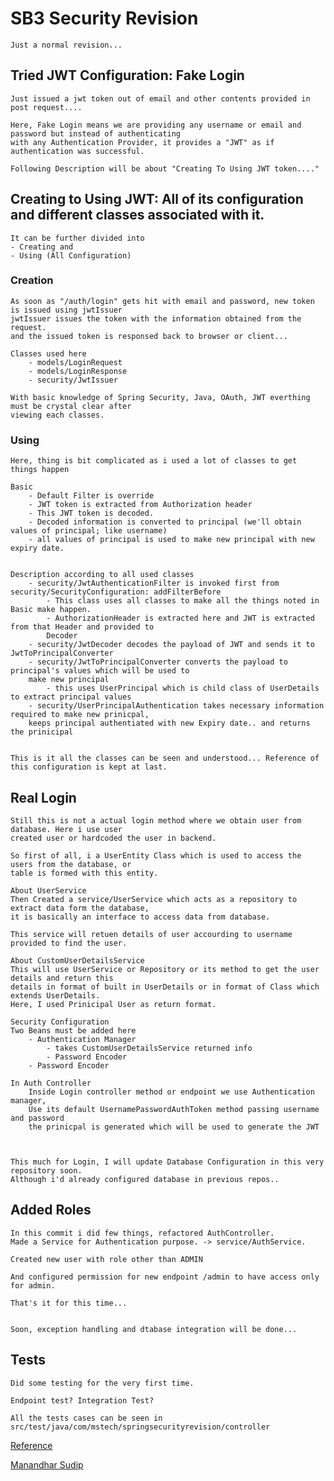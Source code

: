 # SB3 Security Revision
    Just a normal revision...


## Tried JWT Configuration: Fake Login
    Just issued a jwt token out of email and other contents provided in post request....

    Here, Fake Login means we are providing any username or email and password but instead of authenticating 
    with any Authentication Provider, it provides a "JWT" as if authentication was successful.

    Following Description will be about "Creating To Using JWT token...."

## Creating to Using JWT: All of its configuration and different classes associated with it.
    It can be further divided into 
    - Creating and
    - Using (All Configuration)


### Creation
    As soon as "/auth/login" gets hit with email and password, new token is issued using jwtIssuer
    jwtIssuer issues the token with the information obtained from the request.
    and the issued token is responsed back to browser or client...

    Classes used here
        - models/LoginRequest
        - models/LoginResponse
        - security/JwtIssuer

    With basic knowledge of Spring Security, Java, OAuth, JWT everthing must be crystal clear after
    viewing each classes.


### Using
    Here, thing is bit complicated as i used a lot of classes to get things happen

    Basic
        - Default Filter is override
        - JWT token is extracted from Authorization header
        - This JWT token is decoded.
        - Decoded information is converted to principal (we'll obtain values of principal; like username)
        - all values of principal is used to make new principal with new expiry date.


    Description according to all used classes
        - security/JwtAuthenticationFilter is invoked first from security/SecurityConfiguration: addFilterBefore
            - This class uses all classes to make all the things noted in Basic make happen.
            - AuthorizationHeader is extracted here and JWT is extracted from that Header and provided to
            Decoder
        - security/JwtDecoder decodes the payload of JWT and sends it to JwtToPrincipalConverter
        - security/JwtToPrincipalConverter converts the payload to principal's values which will be used to
        make new principal
            - this uses UserPrincipal which is child class of UserDetails to extract principal values
        - security/UserPrincipalAuthentication takes necessary information required to make new prinicpal,
        keeps principal authentiated with new Expiry date.. and returns the prinicipal


    This is it all the classes can be seen and understood... Reference of this configuration is kept at last.

## Real Login
    Still this is not a actual login method where we obtain user from database. Here i use user
    created user or hardcoded the user in backend.

    So first of all, i a UserEntity Class which is used to access the users from the database, or
    table is formed with this entity.

    About UserService
    Then Created a service/UserService which acts as a repository to extract data form the database,
    it is basically an interface to access data from database.

    This service will retuen details of user accourding to username provided to find the user.

    About CustomUserDetailsService
    This will use UserService or Repository or its method to get the user details and return this
    details in format of built in UserDetails or in format of Class which extends UserDetails.
    Here, I used Prinicipal User as return format.

    Security Configuration
    Two Beans must be added here
        - Authentication Manager
            - takes CustomUserDetailsService returned info
            - Password Encoder
        - Password Encoder

    In Auth Controller
        Inside Login controller method or endpoint we use Authentication manager,
        Use its default UsernamePasswordAuthToken method passing username and password
        the prinicpal is generated which will be used to generate the JWT



    This much for Login, I will update Database Configuration in this very repository soon.
    Although i'd already configured database in previous repos..


## Added Roles
    In this commit i did few things, refactored AuthController.
    Made a Service for Authentication purpose. -> service/AuthService.

    Created new user with role other than ADMIN

    And configured permission for new endpoint /admin to have access only for admin.

    That's it for this time...


    Soon, exception handling and dtabase integration will be done...


## Tests
    Did some testing for the very first time.

    Endpoint test? Integration Test?

    All the tests cases can be seen in 
    src/test/java/com/mstech/springsecurityrevision/controller

[Reference](https://www.youtube.com/playlist?list=PLVuqGBBX_tP3KmownF68ifFmgPQt-ujBg)


[Manandhar Sudip](https://manandharsudip.com.np)